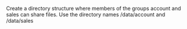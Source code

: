 Create a directory structure where members of the groups account and sales can share files. Use the directory names /data/account and /data/sales
